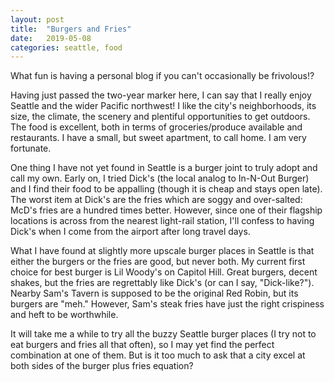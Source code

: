 ```yaml
---
layout: post
title:  "Burgers and Fries"
date:   2019-05-08
categories: seattle, food
---
```

What fun is having a personal blog if you can't occasionally be frivolous!?

Having just passed the two-year marker here, I can say that I really enjoy Seattle and the wider Pacific northwest! I like the city's neighborhoods, its size, the climate, the scenery and plentiful opportunities to get outdoors. The food is excellent, both in terms of groceries/produce available and restaurants.  I have a small, but sweet apartment, to call home. I am very fortunate.

One thing I have not yet found in Seattle is a burger joint to truly adopt and call my own. Early on, I tried Dick's (the local analog to In-N-Out Burger) and I find their food to be appalling (though it is cheap and stays open late).  The worst item at Dick's are the fries which are soggy and over-salted: McD's fries are a hundred times better. However, since one of their flagship locations is across from the nearest light-rail station, I'll confess to having Dick's when I come from the airport after long travel days.

What I have found at slightly more upscale burger places in Seattle is that either the burgers or the fries are good, but never both.  My current first choice for best burger is Lil Woody's on Capitol Hill. Great burgers, decent shakes, but the fries are regrettably like Dick's (or can I say, "Dick-like?"). Nearby Sam's Tavern is supposed to be the original Red Robin, but its burgers are "meh." However, Sam's steak fries have just the right crispiness and heft to be worthwhile.

It will take me a while to try all the buzzy Seattle burger places (I try not to eat burgers and fries all that often), so I may yet find the perfect combination at one of them. But is it too much to ask that a city excel at both sides of the burger plus fries equation?
